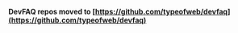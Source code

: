 **DevFAQ repos moved to [https://github.com/typeofweb/devfaq](https://github.com/typeofweb/devfaq)**
